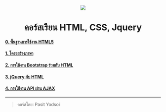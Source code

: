 <div align="center">
    <img src="https://static.wixstatic.com/media/a27d24_c89afab2427f4229af419d976c8950ff~mv2.png/v1/fill/w_560,h_380,al_c,q_85,usm_0.66_1.00_0.01,enc_auto/a27d24_c89afab2427f4229af419d976c8950ff~mv2.png">
    <h1>คอร์สเรียน HTML, CSS, Jquery</h1>
</div>

#### <a href="https://github.com/ezynook/course-html-js/blob/main/0.%20%E0%B8%9E%E0%B8%B7%E0%B9%89%E0%B8%99%E0%B8%90%E0%B8%B2%E0%B8%99%E0%B8%81%E0%B8%B2%E0%B8%A3%E0%B9%83%E0%B8%8A%E0%B9%89%E0%B8%87%E0%B8%B2%E0%B8%99%20HTML5.MD" target="_blank">0. พื้นฐานการใช้งาน HTML5</a>
#### <a href="https://github.com/ezynook/course-html-js/blob/main/1.%20%E0%B9%82%E0%B8%84%E0%B8%A3%E0%B8%87%E0%B8%AA%E0%B8%A3%E0%B9%89%E0%B8%B2%E0%B8%87%E0%B8%A0%E0%B8%B2%E0%B8%A9%E0%B8%B2.MD" target="_blank">1. โครงสร้างภาษา</a>
#### <a href="https://github.com/ezynook/course-html-js/blob/main/2.%20%E0%B8%81%E0%B8%B2%E0%B8%A3%E0%B9%83%E0%B8%8A%E0%B9%89%E0%B8%87%E0%B8%B2%E0%B8%99%20Bootstrap%20%E0%B8%A3%E0%B9%88%E0%B8%A7%E0%B8%A1%E0%B8%81%E0%B8%B1%E0%B8%9A%20HTML.MD" target="_blank">2. การใช้งาน Bootstrap ร่วมกับ HTML</a>
#### <a href="https://github.com/ezynook/course-html-js/blob/main/3.%20%20jQuery%20%E0%B8%81%E0%B8%B1%E0%B8%9A%20HTML.MD" target="_blank">3.  jQuery กับ HTML</a>
#### <a href="https://github.com/ezynook/course-html-js/blob/main/4.%20%E0%B8%81%E0%B8%B2%E0%B8%A3%E0%B9%83%E0%B8%8A%E0%B9%89%E0%B8%87%E0%B8%B2%E0%B8%99%20API%20%E0%B8%9C%E0%B9%88%E0%B8%B2%E0%B8%99%20%20AJAX.MD" target="_blank">4. การใช้งาน API ผ่าน  AJAX</a>

---

> คอร์สโดย: Pasit Yodsoi